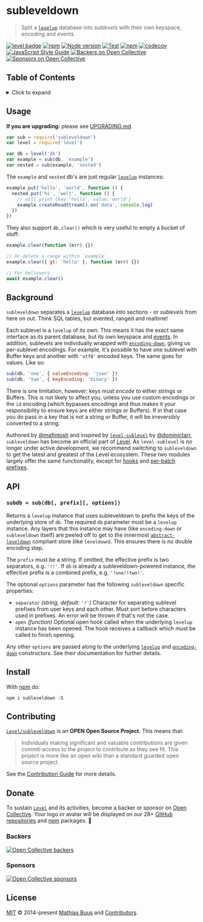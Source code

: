 # subleveldown

> Split a [`levelup`][levelup] database into _sublevels_ with their own keyspace, encoding and events.

[![level badge][level-badge]](https://github.com/Level/awesome)
[![npm](https://img.shields.io/npm/v/subleveldown.svg?label=&logo=npm)](https://www.npmjs.com/package/subleveldown)
[![Node version](https://img.shields.io/node/v/subleveldown.svg)](https://www.npmjs.com/package/subleveldown)
[![Test](https://github.com/Level/subleveldown/actions/workflows/test.yml/badge.svg)](https://github.com/Level/subleveldown/actions/workflows/test.yml)
[![npm](https://img.shields.io/npm/dm/subleveldown.svg?label=dl)](https://www.npmjs.com/package/subleveldown)
[![codecov](https://codecov.io/gh/Level/subleveldown/branch/master/graph/badge.svg)](https://codecov.io/gh/Level/subleveldown)
[![JavaScript Style Guide](https://img.shields.io/badge/code_style-standard-brightgreen.svg)](https://standardjs.com)
[![Backers on Open Collective](https://opencollective.com/level/backers/badge.svg?color=orange)](#backers)
[![Sponsors on Open Collective](https://opencollective.com/level/sponsors/badge.svg?color=orange)](#sponsors)

## Table of Contents

<details><summary>Click to expand</summary>

- [Usage](#usage)
- [Background](#background)
- [API](#api)
  - [`subdb = sub(db[, prefix][, options])`](#subdb--subdb-prefix-options)
- [Install](#install)
- [Contributing](#contributing)
- [Donate](#donate)
  - [Backers](#backers)
  - [Sponsors](#sponsors)
- [License](#license)

</details>

## Usage

**If you are upgrading:** please see [UPGRADING.md](UPGRADING.md).

```js
var sub = require('subleveldown')
var level = require('level')

var db = level('db')
var example = sub(db, 'example')
var nested = sub(example, 'nested')
```

The `example` and `nested` db's are just regular [`levelup`][levelup] instances:

```js
example.put('hello', 'world', function () {
  nested.put('hi', 'welt', function () {
    // will print {key:'hello', value:'world'}
    example.createReadStream().on('data', console.log)
  })
})
```

They also support `db.clear()` which is very useful to empty a bucket of stuff:

```js
example.clear(function (err) {})

// Or delete a range within `example`
example.clear({ gt: 'hello' }, function (err) {})

// For believers
await example.clear()
```

## Background

`subleveldown` separates a [`levelup`][levelup] database into sections - or _sublevels_ from here on out. Think SQL tables, but evented, ranged and realtime!

Each sublevel is a `levelup` of its own. This means it has the exact same interface as its parent database, but its own keyspace and [events](https://github.com/Level/levelup#events). In addition, sublevels are individually wrapped with [`encoding-down`][encoding-down], giving us per-sublevel encodings. For example, it's possible to have one sublevel with Buffer keys and another with `'utf8'` encoded keys. The same goes for values. Like so:

```js
sub(db, 'one', { valueEncoding: 'json' })
sub(db, 'two', { keyEncoding: 'binary' })
```

There is one limitation, however: keys must _encode to_ either strings or Buffers. This is not likely to affect you, unless you use custom encodings or the `id` encoding (which bypasses encodings and thus makes it your responsibility to ensure keys are either strings or Buffers). If in that case you do pass in a key that is not a string or Buffer, it will be irreversibly converted to a string.

Authored by [@mafintosh](https://github.com/mafintosh) and inspired by [`level-sublevel`][level-sublevel] by [@dominictarr](https://github.com/dominictarr), `subleveldown` has become an official part of [Level][level-org]. As `level-sublevel` is no longer under active development, we recommend switching to `subleveldown` to get the latest and greatest of the Level ecosystem. These two modules largely offer the same functionality, except for [hooks](https://github.com/dominictarr/level-sublevel#hooks) and [per-batch prefixes](https://github.com/dominictarr/level-sublevel#batches).

## API

### `subdb = sub(db[, prefix][, options])`

Returns a `levelup` instance that uses subleveldown to prefix the keys of the underlying store of `db`. The required `db` parameter must be a `levelup` instance. Any layers that this instance may have (like `encoding-down` or `subleveldown` itself) are peeled off to get to the innermost [`abstract-leveldown`][abstract-leveldown] compliant store (like `leveldown`). This ensures there is no double encoding step.

The `prefix` must be a string. If omitted, the effective prefix is two separators, e.g. `'!!'`. If `db` is already a subleveldown-powered instance, the effective prefix is a combined prefix, e.g. `'!one!!two!'`.

The optional `options` parameter has the following `subleveldown` specific properties:

- `separator` _(string, default: `'!'`)_ Character for separating sublevel prefixes from user keys and each other. Must sort before characters used in prefixes. An error will be thrown if that's not the case.
- `open` _(function)_ Optional open hook called when the underlying `levelup` instance has been opened. The hook receives a callback which must be called to finish opening.

Any other `options` are passed along to the underlying [`levelup`][levelup] and [`encoding-down`][encoding-down] constructors. See their documentation for further details.

## Install

With [npm](https://npmjs.org) do:

```
npm i subleveldown -S
```

## Contributing

[`Level/subleveldown`](https://github.com/Level/subleveldown) is an **OPEN Open Source Project**. This means that:

> Individuals making significant and valuable contributions are given commit-access to the project to contribute as they see fit. This project is more like an open wiki than a standard guarded open source project.

See the [Contribution Guide](https://github.com/Level/community/blob/master/CONTRIBUTING.md) for more details.

## Donate

To sustain [`Level`](https://github.com/Level) and its activities, become a backer or sponsor on [Open Collective](https://opencollective.com/level). Your logo or avatar will be displayed on our 28+ [GitHub repositories](https://github.com/Level) and [npm](https://www.npmjs.com/) packages. 💖

### Backers

[![Open Collective backers](https://opencollective.com/level/backers.svg?width=890)](https://opencollective.com/level)

### Sponsors

[![Open Collective sponsors](https://opencollective.com/level/sponsors.svg?width=890)](https://opencollective.com/level)

## License

[MIT](LICENSE.md) © 2014-present [Mathias Buus](https://github.com/mafintosh) and [Contributors](CONTRIBUTORS.md).

[level-badge]: https://leveljs.org/img/badge.svg

[levelup]: https://github.com/Level/levelup

[encoding-down]: https://github.com/Level/encoding-down

[abstract-leveldown]: https://github.com/Level/abstract-leveldown

[level-sublevel]: https://github.com/dominictarr/level-sublevel

[level-org]: https://github.com/Level

